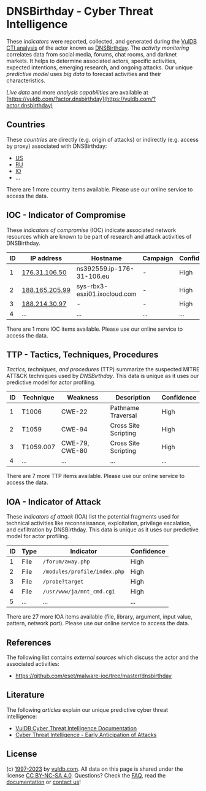 # DNSBirthday - Cyber Threat Intelligence

These _indicators_ were reported, collected, and generated during the [VulDB CTI analysis](https://vuldb.com/?kb.cti) of the actor known as [DNSBirthday](https://vuldb.com/?actor.dnsbirthday). The _activity monitoring_ correlates data from social media, forums, chat rooms, and darknet markets. It helps to determine associated actors, specific activities, expected intentions, emerging research, and ongoing attacks. Our unique _predictive model_ uses _big data_ to forecast activities and their characteristics.

_Live data_ and more _analysis capabilities_ are available at [https://vuldb.com/?actor.dnsbirthday](https://vuldb.com/?actor.dnsbirthday)

## Countries

These _countries_ are directly (e.g. origin of attacks) or indirectly (e.g. access by proxy) associated with DNSBirthday:

* [US](https://vuldb.com/?country.us)
* [RU](https://vuldb.com/?country.ru)
* [IO](https://vuldb.com/?country.io)
* ...

There are 1 more country items available. Please use our online service to access the data.

## IOC - Indicator of Compromise

These _indicators of compromise_ (IOC) indicate associated network resources which are known to be part of research and attack activities of DNSBirthday.

ID | IP address | Hostname | Campaign | Confidence
-- | ---------- | -------- | -------- | ----------
1 | [176.31.106.50](https://vuldb.com/?ip.176.31.106.50) | ns392559.ip-176-31-106.eu | - | High
2 | [188.165.205.99](https://vuldb.com/?ip.188.165.205.99) | sys-rbx3-esxi01.ixocloud.com | - | High
3 | [188.214.30.97](https://vuldb.com/?ip.188.214.30.97) | - | - | High
4 | ... | ... | ... | ...

There are 1 more IOC items available. Please use our online service to access the data.

## TTP - Tactics, Techniques, Procedures

_Tactics, techniques, and procedures_ (TTP) summarize the suspected MITRE ATT&CK techniques used by _DNSBirthday_. This data is unique as it uses our predictive model for actor profiling.

ID | Technique | Weakness | Description | Confidence
-- | --------- | -------- | ----------- | ----------
1 | T1006 | CWE-22 | Pathname Traversal | High
2 | T1059 | CWE-94 | Cross Site Scripting | High
3 | T1059.007 | CWE-79, CWE-80 | Cross Site Scripting | High
4 | ... | ... | ... | ...

There are 7 more TTP items available. Please use our online service to access the data.

## IOA - Indicator of Attack

These _indicators of attack_ (IOA) list the potential fragments used for technical activities like reconnaissance, exploitation, privilege escalation, and exfiltration by DNSBirthday. This data is unique as it uses our predictive model for actor profiling.

ID | Type | Indicator | Confidence
-- | ---- | --------- | ----------
1 | File | `/forum/away.php` | High
2 | File | `/modules/profile/index.php` | High
3 | File | `/probe?target` | High
4 | File | `/usr/www/ja/mnt_cmd.cgi` | High
5 | ... | ... | ...

There are 27 more IOA items available (file, library, argument, input value, pattern, network port). Please use our online service to access the data.

## References

The following list contains _external sources_ which discuss the actor and the associated activities:

* https://github.com/eset/malware-ioc/tree/master/dnsbirthday

## Literature

The following _articles_ explain our unique predictive cyber threat intelligence:

* [VulDB Cyber Threat Intelligence Documentation](https://vuldb.com/?kb.cti)
* [Cyber Threat Intelligence - Early Anticipation of Attacks](https://www.scip.ch/en/?labs.20201022)

## License

(c) [1997-2023](https://vuldb.com/?kb.changelog) by [vuldb.com](https://vuldb.com/?kb.about). All data on this page is shared under the license [CC BY-NC-SA 4.0](https://creativecommons.org/licenses/by-nc-sa/4.0/). Questions? Check the [FAQ](https://vuldb.com/?kb.faq), read the [documentation](https://vuldb.com/?kb) or [contact us](https://vuldb.com/?contact)!
